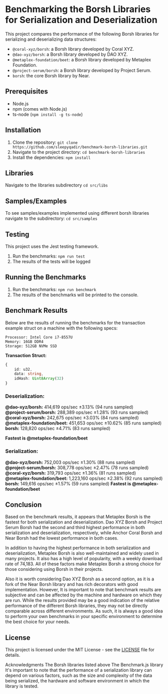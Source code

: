 # Benchmarking the Borsh Libraries for Serialization and Deserialization

This project compares the performance of the following Borsh libraries for serializing and deserializing data structures:

- `@coral-xyz/borsh`: a Borsh library developed by Coral XYZ.
- `@dao-xyz/borsh`: a Borsh library developed by DAO XYZ.
- `@metaplex-foundation/beet`: a Borsh library developed by Metaplex Foundation.
- `@project-serum/borsh`: a Borsh library developed by Project Serum.
- `borsh`: the core Borsh library by Near.

## Prerequisites

- Node.js
- npm (comes with Node.js)
- ts-node (`npm install -g ts-node`)

## Installation

1. Clone the repository: `git clone https://github.com/sleepyqadir/benchmark-borsh-libraries.git`
2. Navigate to the project directory: `cd benchmark-borsh-libraries`
3. Install the dependencies: `npm install`

## Libraries

Navigate to the libraries subdirectory `cd src/libs`

## Samples/Examples

To see samples/examples implemented using different borsh libraries navigate to the subdirectory: `cd src/samples`

## Testing
This project uses the Jest testing framework.

1. Run the benchmarks: `npm run test`
2. The results of the tests will be logged

## Running the Benchmarks

1. Run the benchmarks: `npm run benchmark`
2. The results of the benchmarks will be printed to the console.

## Benchmark Results

Below are the results of running the benchmarks for the transaction example struct on a machine with the following specs:

`Processor: Intel Core i7‑8557U` \
`Memory: 16GB DDR4` \
`Storage: 512GB NVMe SSD` 

**Transaction Struct:**

```typescript
{
	id: u32,
	data: string,
	idHash: Uint8Array(32)
}

```

### Deserialization:

**@dao-xyz/borsh:** 414,619 ops/sec ±3.13% (94 runs sampled) \
**@project-serum/borsh:** 288,389 ops/sec ±1.28% (93 runs sampled) \
**@coral-xyz/borsh:** 242,675 ops/sec ±3.03% (84 runs sampled) \
**@metaplex-foundation/beet:** 451,653 ops/sec ±10.62% (85 runs sampled) \
**borsh:** 128,820 ops/sec ±4.71% (83 runs sampled) 

**Fastest is @metaplex-foundation/beet**

### Serialization:

**@dao-xyz/borsh:** 752,003 ops/sec ±1.30% (88 runs sampled) \
**@project-serum/borsh:** 308,778 ops/sec ±2.47% (78 runs sampled) \
**@coral-xyz/borsh:** 319,793 ops/sec ±1.36% (81 runs sampled) \
**@metaplex-foundation/beet:** 1,223,160 ops/sec ±2.38% (92 runs sampled) \
**borsh:** 149,616 ops/sec ±1.57% (59 runs sampled) 
**Fastest is @metaplex-foundation/beet**

## Conclusion

Based on the benchmark results, it appears that Metaplex Borsh is the fastest for both serialization and deserialization. Dao XYZ Borsh and Project Serum Borsh had the second and third highest performance in both serialization and deserialization, respectively, while Anchor Coral Borsh and Near Borsh had the lowest performance in both cases.

In addition to having the highest performance in both serialization and deserialization, Metaplex Borsh is also well-maintained and widely used in many projects. It also has a high level of popularity, with a weekly download rate of 74,183. All of these factors make Metaplex Borsh a strong choice for those considering using Borsh in their projects.

Also it is worth considering Dao XYZ Borsh as a second option, as it is a fork of the Near Borsh library and has rich decorators with good implementation. However, It is important to note that benchmark results are subjective and can be affected by the machine and hardware on which they are run. While the results provided may be a good indication of the relative performance of the different Borsh libraries, they may not be directly comparable across different environments. As such, it is always a good idea to perform your own benchmarks in your specific environment to determine the best choice for your needs.


## License

This project is licensed under the MIT License - see the [LICENSE](LICENSE) file for details.

Acknowledgments
The Borsh libraries listed above
The Benchmark.js library
It's important to note that the performance of a serialization library can depend on various factors, such as the size and complexity of the data being serialized, the hardware and software environment in which the library is tested.